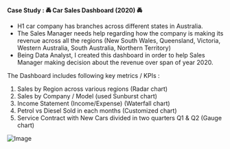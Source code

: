 **Case Study : 🚔 Car Sales Dashboard (2020) 🚔**

- H1 car company has branches across different states in Australia.
- The Sales Manager needs help regarding how the company is making its revenue across all the regions                                                                            (New South Wales, Queensland, Victoria, Western Australia, South Australia, Northern Territory)
- Being Data Analyst, I created this dashboard in order to help Sales Manager making decision about the revenue over span of year 2020.

The Dashboard includes following key metrics / KPIs :
1. Sales by Region across various regions (Radar chart)
2. Sales by Company / Model (used Sunburst chart)
3. Income Statement (Income/Expense) (Waterfall chart)
4. Petrol vs Diesel Sold in each months (Customized chart)
5. Service Contract with New Cars divided in two quarters Q1 & Q2 (Gauge chart)

![Image](https://media-exp1.licdn.com/dms/image/C4E22AQHXDCUJRJcMWg/feedshare-shrink_2048_1536/0/1639346724852?e=1642032000&v=beta&t=MZndIG4LGRLTIGa07VsbVd0WwhvwAuh8BjxMiaZEDOI)
